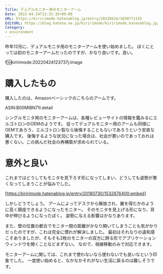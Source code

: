 ```yaml
---
Title: デュアルモニター用のモニターアーム
Date: 2022-04-24T12:32:35+09:00
URL: https://kiririmode.hatenablog.jp/entry/20220424/1650771155
EditURL: https://blog.hatena.ne.jp/kiririmode/kiririmode.hatenablog.jp/atom/entry/13574176438085824841
Category:
- environment
---
```


昨年12月に、デュアルモニタ用のモニターアームを使い始めました。
ぼくにとっては初のモニターアームだったのですが、かなり良いです。良い。

f:id:kiririmode:20220424123737j:image

# 購入したもの

購入したのは、Amazonベーシックのこちらのアームです。

ASIN:B00MIBN71I:detail

シングルモニタ用のモニターアームは、各種レビューサイトの情報を鑑みるにエルゴトロンのOEMのようです。
従ってデュアルモニター用のアームも同様にOEMであろう、エルゴトロン製なら後悔することもないであろうという安直な購入です。
後悔するような状況になった場合は、社会が悪いのであっておれは悪くない。この病んだ社会の再構築が求められている。

# 意外と良い

これまではどうしてもモニタを見下ろす形になってしまい、どうしても姿勢が悪くなってしまうことが悩みでした。

[https://kiririmode.hatenablog.jp/entry/20180730/1532876400:embed]

しかしどうでしょう。
アームによってデスクから解放され、翼を得たかのように高く鎮座できるようになったモニター。
そのモニタを見上げる形になり、背中が伸びるようになったぼく。
姿勢に与える影響はかなりあります。

また、壁の位置の都合でモニター間の距離がかなり開いてしまうことも気がかりだったのですが、これは完全に慣れが解決しました。
最初はそれなりの違和感こそありましたが、そもそも2枚のモニターの双方に跨る形でアプリケーションウィンドウを開くことなどまずない。
なので、視線移動のみで対応できます。

モニターアームに関しては、これまで使わないなら使わないでも良いなという印象でした。
一度使い始めると、なかなかそれがない生活に戻るのは難しそうです。